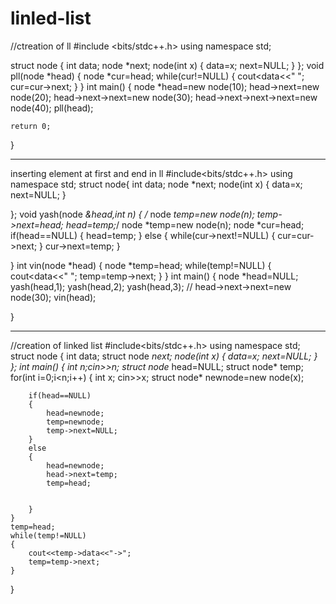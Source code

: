 # linled-list
//ctreation of ll
#include <bits/stdc++.h>
using namespace std;

struct node
{
    int data;
    node *next;
    node(int x)
    {
        data=x;
        next=NULL;
    }
};
void pll(node *head)
{
    node *cur=head;
    while(cur!=NULL)
    {
        cout<<cur->data<<" ";
        cur=cur->next;
    }
}
int main()
{
    node *head=new node(10);
    head->next=new node(20);
    head->next->next=new node(30);
    head->next->next->next=new node(40);
    pll(head);

	
	return 0;
}
****************************************************************************************************
  inserting element at first and end in ll
	#include<bits/stdc++.h>
using namespace std;
struct node{
    int data;
    node *next;
    node(int x)
    {
        data=x;
        next=NULL;
    }
    
};
void yash(node *&head,int n)
{
   /* node *temp=new node(n);
    temp->next=head;
    head=temp;*/
    node *temp=new node(n);
    node *cur=head;
    if(head==NULL)
    {
        head=temp;
    }
    else
    {
        while(cur->next!=NULL)
        {
            cur=cur->next;
        }
        cur->next=temp;
    }
    
}
int vin(node *head)
{
    node *temp=head;
    while(temp!=NULL)
    {
        cout<<temp->data<<" ";
        temp=temp->next;
    }
}
int main()
{
    node *head=NULL;
    yash(head,1);
    yash(head,2);
    yash(head,3);
   // head->next->next=new node(30);
    vin(head);
    
    
}
****************************************
//creation of linked list
#include<bits/stdc++.h>
using namespace std;
struct node
{
    int data;
    struct node *next;
    node(int x)
    {
        data=x;
        next=NULL;
    }
};
int main()
{
    int n;cin>>n;
    struct node* head=NULL;
    struct node* temp;
    for(int i=0;i<n;i++)
    {
        int x;
        cin>>x;
        struct node* newnode=new node(x);
        
        
        if(head==NULL)
        {
            head=newnode;
            temp=newnode;
            temp->next=NULL;
        }
        else
        {
            head=newnode;
            head->next=temp;
            temp=head;
            
            
        }
    }
    temp=head;
    while(temp!=NULL)
    {
        cout<<temp->data<<"->";
        temp=temp->next;
    }
}

